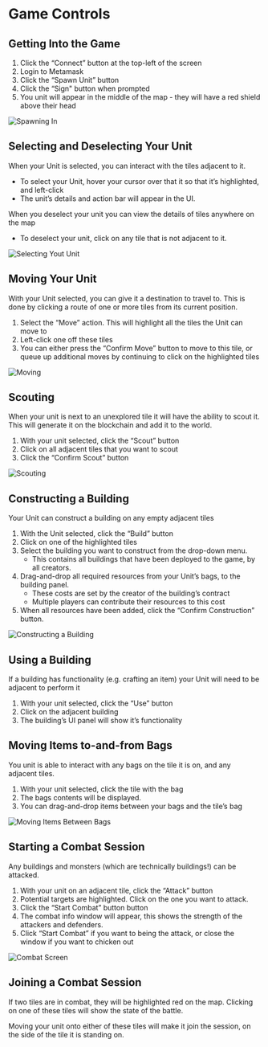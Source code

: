 # Game Controls

## Getting Into the Game

1. Click the “Connect” button at the top-left of the screen
2. Login to Metamask
3. Click the “Spawn Unit” button
4. Click the “Sign" button when prompted
5. You unit will appear in the middle of the map - they will have a red shield above their head

![Spawning In](../images/spawn-in.png)

## Selecting and Deselecting Your Unit

When your Unit is selected, you can interact with the tiles adjacent to it.

- To select your Unit, hover your cursor over that it so that it’s highlighted, and left-click
- The unit’s details and action bar will appear in the UI.

When you deselect your unit you can view the details of tiles anywhere on the map

- To deselect your unit, click on any tile that is not adjacent to it.

![Selecting Yout Unit](../images/selected-unit.png)

## Moving Your Unit

With your Unit selected, you can give it a destination to travel to. This is done by clicking a route of one or more tiles from its current position.

1. Select the “Move” action. This will highlight all the tiles the Unit can move to
2. Left-click one off these tiles
3. You can either press the “Confirm Move” button to move to this tile, or queue up additional moves by continuing to click on the highlighted tiles

![Moving](../images/move-unit.png)

## Scouting

When your unit is next to an unexplored tile it will have the ability to scout it. This will generate it on the blockchain and add it to the world.

1. With your unit selected, click the “Scout” button
2. Click on all adjacent tiles that you want to scout
3. Click the “Confirm Scout” button

![Scouting](../images/scout.png)

## Constructing a Building

Your Unit can construct a building on any empty adjacent tiles

1. With the Unit selected, click the “Build” button
2. Click on one of the highlighted tiles
3. Select the building you want to construct from the drop-down menu. 
    - This contains all buildings that have been deployed to the game, by all creators.
4. Drag-and-drop all required resources from your Unit’s bags, to the building panel.
    - These costs are set by the creator of the building’s contract
    - Multiple players can contribute their resources to this cost
6. When all resources have been added, click the “Confirm Construction” button.

![Constructing a Building](../images/constructing-a-building.png)

## Using a Building

If a building has functionality (e.g. crafting an item) your Unit will need to be adjacent to perform it

1. With your unit selected, click the “Use” button
2. Click on the adjacent building
3. The building’s UI panel will show it’s functionality

## Moving Items to-and-from Bags

You unit is able to interact with any bags on the tile it is on, and any adjacent tiles.

1. With your unit selected, click the tile with the bag
2. The bags contents will be displayed.
3. You can drag-and-drop items between your bags and the tile’s bag

![Moving Items Between Bags](../images/moving-between-bags.png)

## Starting a Combat Session

Any buildings and monsters (which are technically buildings!) can be attacked.

1. With your unit on an adjacent tile, click the “Attack” button
2. Potential targets are highlighted. Click on the one you want to attack.
3. Click the “Start Combat” button button
4. The combat info window will appear, this shows the strength of the attackers and defenders.
5. Click “Start Combat” if you want to being the attack, or close the window if you want to chicken out

![Combat Screen](../images/combat-screen.png)

## Joining a Combat Session

If two tiles are in combat, they will be highlighted red on the map. Clicking on one of these tiles will show the state of the battle.

Moving your unit onto either of these tiles will make it join the session, on the side of the tile it is standing on.
